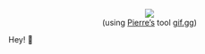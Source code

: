<p align=center><img src=https://gif.gg/ghN5xtW.gif><br/>
(using <a href=https://github.com/bpierre>Pierre’s</a> tool <a href=https://gif.gg>gif.gg</a>)

Hey! 👋
